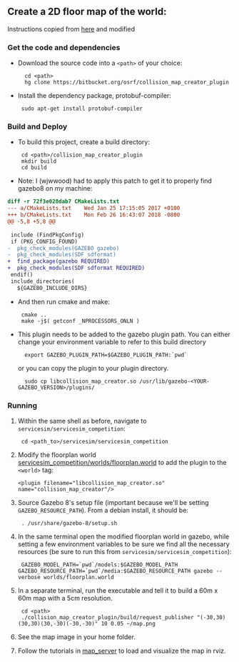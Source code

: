 ## Create a 2D floor map of the world: ##

Instructions copied from [here](http://gazebosim.org/tutorials?tut=custom_messages#BuildandDeploy) and modified

### Get the code and dependencies ###

* Download the source code into a `<path>` of your choice:

        cd <path>
        hg clone https://bitbucket.org/osrf/collision_map_creator_plugin


*  Install the dependency package, protobuf-compiler: 

        sudo apt-get install protobuf-compiler

### Build and Deploy ###

*  To build this project, create a build directory:

        cd <path>/collision_map_creator_plugin
        mkdir build
        cd build

*  Note: I (wjwwood) had to apply this patch to get it to properly find gazebo8 on my machine:

```diff
diff -r 72f3e028dab7 CMakeLists.txt
--- a/CMakeLists.txt	Wed Jan 25 17:15:05 2017 +0100
+++ b/CMakeLists.txt	Mon Feb 26 16:43:07 2018 -0800
@@ -5,8 +5,8 @@
 
 include (FindPkgConfig)
 if (PKG_CONFIG_FOUND)
-  pkg_check_modules(GAZEBO gazebo)
-  pkg_check_modules(SDF sdformat)
+  find_package(gazebo REQUIRED)
+  pkg_check_modules(SDF sdformat REQUIRED)
 endif()
 include_directories(
   ${GAZEBO_INCLUDE_DIRS}

```

*  And then run cmake and make:

        cmake ..
        make -j$( getconf _NPROCESSORS_ONLN )

* This plugin needs to be added to the gazebo plugin path. You can either change your environment variable to refer to this build directory 

        export GAZEBO_PLUGIN_PATH=$GAZEBO_PLUGIN_PATH:`pwd`

    or you can copy the plugin to your plugin directory.

        sudo cp libcollision_map_creator.so /usr/lib/gazebo-<YOUR-GAZEBO_VERSION>/plugins/

### Running ###

1. Within the same shell as before, navigate to `servicesim/servicesim_competition`:

        cd <path_to>/servicesim/servicesim_competition

1.  Modify the floorplan world [servicesim_competition/worlds/floorplan.world](https://bitbucket.org/osrf/servicesim/src/default/servicesim_competition/worlds/floorplan.world) to add the plugin to the `<world>` tag:

        <plugin filename="libcollision_map_creator.so" name="collision_map_creator"/>

1. Source Gazebo 8's setup file (important because we'll be setting `GAZEBO_RESOURCE_PATH`). From a debian install, it should be:

        . /usr/share/gazebo-8/setup.sh

1. In the same terminal open the modified floorplan world in gazebo, while setting a few environment variables to be sure we find all the necessary resources (be sure to run this from `servicesim/servicesim_competition`):


        GAZEBO_MODEL_PATH=`pwd`/models:$GAZEBO_MODEL_PATH GAZEBO_RESOURCE_PATH=`pwd`/media:$GAZEBO_RESOURCE_PATH gazebo --verbose worlds/floorplan.world

 
1. In a separate terminal, run the executable and tell it to build a 60m x 60m map with a 5cm resolution.

        cd <path>
        ./collision_map_creator_plugin/build/request_publisher "(-30,30)(30,30)(30,-30)(-30,-30)" 10 0.05 ~/map.png

1. See the map image in your home folder.

1. Follow the tutorials in [map_server](http://wiki.ros.org/map_server) to load and visualize the map in rviz.